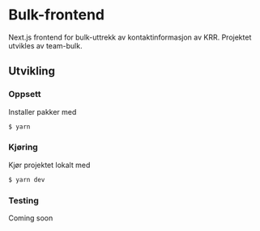 # Bulk-frontend

Next.js frontend for bulk-uttrekk av kontaktinformasjon av KRR.
Projektet utvikles av team-bulk.

## Utvikling

### Oppsett

Installer pakker med

```bash
$ yarn
```

### Kjøring

Kjør projektet lokalt med

```bash
$ yarn dev
```

### Testing

Coming soon
